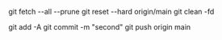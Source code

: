 git fetch --all --prune
git reset --hard origin/main
git clean -fd

git add -A
git commit -m "second"
git push origin main